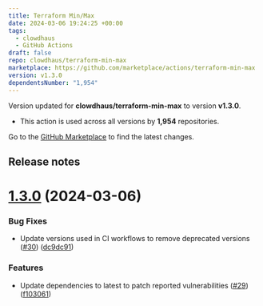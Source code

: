 ```yaml
---
title: Terraform Min/Max
date: 2024-03-06 19:24:25 +00:00
tags:
  - clowdhaus
  - GitHub Actions
draft: false
repo: clowdhaus/terraform-min-max
marketplace: https://github.com/marketplace/actions/terraform-min-max
version: v1.3.0
dependentsNumber: "1,954"
---
```



Version updated for **clowdhaus/terraform-min-max** to version **v1.3.0**.
- This action is used across all versions by **1,954** repositories.

Go to the [GitHub Marketplace](https://github.com/marketplace/actions/terraform-min-max) to find the latest changes.

## Release notes

# [1.3.0](https://github.com/clowdhaus/terraform-min-max/compare/v1.2.7...v1.3.0) (2024-03-06)


### Bug Fixes

* Update versions used in CI workflows to remove deprecated versions ([#30](https://github.com/clowdhaus/terraform-min-max/issues/30)) ([dc9dc91](https://github.com/clowdhaus/terraform-min-max/commit/dc9dc9157fe3317c5c10a7edfd151db423a9c757))


### Features

* Update dependencies to latest to patch reported vulnerabilities ([#29](https://github.com/clowdhaus/terraform-min-max/issues/29)) ([f103061](https://github.com/clowdhaus/terraform-min-max/commit/f10306180c9c6160fbef1f6cb01225f6e519b7ea))




